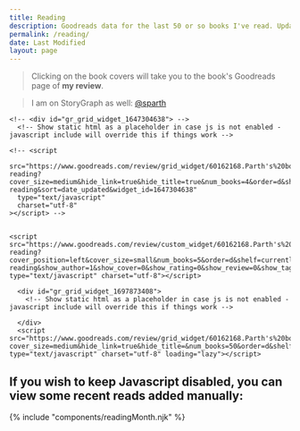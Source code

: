 ```yaml
---
title: Reading
description: Goodreads data for the last 50 or so books I've read. Updated every time I finish a book.
permalink: /reading/
date: Last Modified
layout: page
---
```

> Clicking on the book covers will take you to the book's Goodreads page of **my review**.

> I am on StoryGraph as well: [@sparth](https://app.thestorygraph.com/profile/sparth)

<div class="mt-md mb-md">
<div class="goodreads-current slide-up-half">

    <!-- <div id="gr_grid_widget_1647304638"> -->
      <!-- Show static html as a placeholder in case js is not enabled - javascript include will override this if things work -->
    
    <!-- <script
      src="https://www.goodreads.com/review/grid_widget/60162168.Parth's%20bookshelf:%20currently-reading?cover_size=medium&hide_link=true&hide_title=true&num_books=4&order=d&shelf=currently-reading&sort=date_updated&widget_id=1647304638"
      type="text/javascript"
      charset="utf-8"
    ></script> -->
    
    
    <script src="https://www.goodreads.com/review/custom_widget/60162168.Parth's%20bookshelf:%20currently-reading?cover_position=left&cover_size=small&num_books=5&order=d&shelf=currently-reading&show_author=1&show_cover=0&show_rating=0&show_review=0&show_tags=0&show_title=1&sort=date_added&widget_bg_color=FFFFFF&widget_bg_transparent=true&widget_border_width=none&widget_id=1662769460&widget_text_color=000000&widget_title_size=large&widget_width=full" type="text/javascript" charset="utf-8"></script>

</div>
</div>

<div class="mt-md mb-md">

      <div id="gr_grid_widget_1697873408">
        <!-- Show static html as a placeholder in case js is not enabled - javascript include will override this if things work -->

      </div>
      <script src="https://www.goodreads.com/review/grid_widget/60162168.Parth's%20bookshelf:%20read?cover_size=medium&hide_link=true&hide_title=&num_books=50&order=d&shelf=read&sort=date_read&widget_id=1697873408" type="text/javascript" charset="utf-8" loading="lazy"></script>
</div>

## If you wish to keep Javascript disabled, you can view some recent reads added manually:

{% include "components/readingMonth.njk" %}


<script>
// Get all the img elements with the class "gr_grid_book_container"
var imgElements = document.querySelectorAll('.gr_grid_book_container img');

// Loop through each img element and modify the src attribute
imgElements.forEach(function (imgElement) {
    // Get the current src attribute
    var src = imgElement.getAttribute('src');

    // Replace both "_SX98_" and "_SY160_" portions with an empty string
    src = src.replace(/_SX98_.|_SY160_.|Y160_./g, '');

    // Set the modified src attribute back to the img element
    imgElement.setAttribute('src', src);

    // Add the loading attribute for lazy loading
    imgElement.setAttribute('loading', 'lazy');

    // Add the decoding attribute for async decoding
    imgElement.setAttribute('decoding', 'async');
});

</script>

